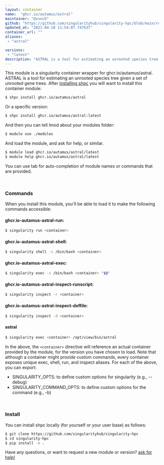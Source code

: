 ```yaml
---
layout: container
name:  "ghcr.io/autamus/astral"
maintainer: "@vsoch"
github: "https://github.com/singularityhub/singularity-hpc/blob/main/registry/ghcr.io/autamus/astral/container.yaml"
updated_at: "2021-04-18 11:54:07.747637"
container_url: ""
aliases:
 - "astral"

versions:
 - "latest"
description: "ASTRAL is a tool for estimating an unrooted species tree given a set of unrooted gene trees."
---
```


This module is a singularity container wrapper for ghcr.io/autamus/astral.
ASTRAL is a tool for estimating an unrooted species tree given a set of unrooted gene trees.
After [installing shpc](#install) you will want to install this container module:

```bash
$ shpc install ghcr.io/autamus/astral
```

Or a specific version:

```bash
$ shpc install ghcr.io/autamus/astral:latest
```

And then you can tell lmod about your modules folder:

```bash
$ module use ./modules
```

And load the module, and ask for help, or similar.

```bash
$ module load ghcr.io/autamus/astral/latest
$ module help ghcr.io/autamus/astral/latest
```

You can use tab for auto-completion of module names or commands that are provided.

<br>

### Commands

When you install this module, you'll be able to load it to make the following commands accessible:

#### ghcr.io-autamus-astral-run:

```bash
$ singularity run <container>
```

#### ghcr.io-autamus-astral-shell:

```bash
$ singularity shell -s /bin/bash <container>
```

#### ghcr.io-autamus-astral-exec:

```bash
$ singularity exec -s /bin/bash <container> "$@"
```

#### ghcr.io-autamus-astral-inspect-runscript:

```bash
$ singularity inspect -r <container>
```

#### ghcr.io-autamus-astral-inspect-deffile:

```bash
$ singularity inspect -d <container>
```


#### astral
       
```bash
$ singularity exec <container> /opt/view/bin/astral
```



In the above, the `<container>` directive will reference an actual container provided
by the module, for the version you have chosen to load. Note that although a container
might provide custom commands, every container exposes unique exec, shell, run, and
inspect aliases. For each of the above, you can export:

 - SINGULARITY_OPTS: to define custom options for singularity (e.g., --debug)
 - SINGULARITY_COMMAND_OPTS: to define custom options for the command (e.g., -b)

<br>
  
### Install

You can install shpc locally (for yourself or your user base) as follows:

```bash
$ git clone https://github.com/singularityhub/singularity-hpc
$ cd singularity-hpc
$ pip install -e .
```

Have any questions, or want to request a new module or version? [ask for help!](https://github.com/singularityhub/singularity-hpc/issues)